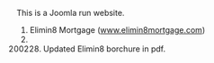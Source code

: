 This is a Joomla run website.

1. Elimin8 Mortgage <href a="www.elimin8mortgage.com" target=_blank />(www.elimin8mortgage.com)</a>
2. 200228. Updated Elimin8 borchure in pdf.
